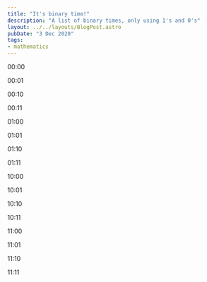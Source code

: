 ```yaml
---
title: "It's binary time!"
description: "A list of binary times, only using 1's and 0's"
layout: ../../layouts/BlogPost.astro
pubDate: "3 Dec 2020"
tags:
- mathematics
---
```


<p><time>00:00</time></p>
<p><time>00:01</time></p>
<p><time>00:10</time></p>
<p><time>00:11</time></p>
<p><time>01:00</time></p>
<p><time>01:01</time></p>
<p><time>01:10</time></p>
<p><time>01:11</time></p>
<p><time>10:00</time></p>
<p><time>10:01</time></p>
<p><time>10:10</time></p>
<p><time>10:11</time></p>
<p><time>11:00</time></p>
<p><time>11:01</time></p>
<p><time>11:10</time></p>
<p><time>11:11</time></p>
